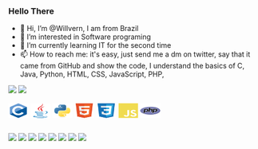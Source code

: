 ### Hello There

- 👋 Hi, I’m @Willvern, I am from Brazil 
- 👀 I’m interested in Software programing
- 🌱 I’m currently learning IT for the second time 
- 📫 How to reach me: it's easy, just send me a dm on twitter, say that it came from GitHub and show the code, I understand the basics of C, Java, Python, HTML, CSS, JavaScript, PHP,

<div>
  <img height="160cm" src="https://github-readme-stats.vercel.app/api?username=willvern&theme=dark&show_icons=true">
  <img height="160cm" src="https://github-readme-stats.vercel.app/api/top-langs/?username=willvern&layout=compact&theme=dark">
 </div>
 
 <div style="display: inline_block"><br>
  <img align="center" alt="Will-C" height="30" width="40" src="https://raw.githubusercontent.com/devicons/devicon/master/icons/c/c-original.svg">
  <img align="center" alt="Will-Java" height="30" width="40" src="https://raw.githubusercontent.com/devicons/devicon/master/icons/java/java-original.svg">
  <img align="center" alt="Will-Python" height="30" width="40" src="https://raw.githubusercontent.com/devicons/devicon/master/icons/python/python-original.svg">
  <img align="center" alt="Will-HTML" height="30" width="40" src="https://raw.githubusercontent.com/devicons/devicon/master/icons/html5/html5-original.svg">
  <img align="center" alt="will-CSS" height="30" width="40" src="https://raw.githubusercontent.com/devicons/devicon/master/icons/css3/css3-original.svg">
  <img align="center" alt="Will-Js" height="30" width="40" src="https://raw.githubusercontent.com/devicons/devicon/master/icons/javascript/javascript-plain.svg">
  <img align="center" alt="Will-PHP" height="30" width="40" src="https://raw.githubusercontent.com/devicons/devicon/master/icons/php/php-original.svg">
  <!--<img align="center" alt="Will-Kotlin" height="30" width="40" src="https://raw.githubusercontent.com/devicons/devicon/master/icons/kotlin/php-original.svg">-->
  <link rel="stylesheet" href="https://cdn.jsdelivr.net/gh/devicons/devicon@v2.15.1/devicon.min.css">
</div>

##

<div>
  <a href="https://www.facebook.com/Willvernbr" target="_blank"><img src="https://img.shields.io/badge/Facebook-1877F2?style=for-the-badge&logo=facebook&logoColor=white"></a>
  <a href="https://twitter.com/WillvernGaming" target="_blank"><img src="https://img.shields.io/badge/Twitter-1DA1F2?style=for-the-badge&logo=twitter&logoColor=white"></a>
  <a href="https://instagram.com/alveswilliam251" target="_blank"><img src="https://img.shields.io/badge/-Instagram-%23E4405F?style=for-the-badge&logo=instagram&logoColor=white" target="_blank"></a>
  <a href="#" target="_blank"><img src="https://img.shields.io/badge/YouTube-FF0000?style=for-the-badge&logo=youtube&logoColor=white" target="_blank"></a>
 	<a href="https://www.twitch.tv/willvernbr" target="_blank"><img src="https://img.shields.io/badge/Twitch-9146FF?style=for-the-badge&logo=twitch&logoColor=white" target="_blank"></a>
 <a href="#" target="_blank"><img src="https://img.shields.io/badge/Discord-7289DA?style=for-the-badge&logo=discord&logoColor=white" target="_blank"></a> 
  <a href = "alveswilliam251@gmail.com"><img src="https://img.shields.io/badge/-Gmail-%23333?style=for-the-badge&logo=gmail&logoColor=white" target="_blank"></a>
  <a href="https://www.reddit.com/user/MineiroLoL" target="_blank"><img src="https://img.shields.io/badge/Reddit-FF4500?style=for-the-badge&logo=reddit&logoColor=white"></a>
</div>

